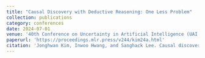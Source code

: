 ```yaml
---
title: "Causal Discovery with Deductive Reasoning: One Less Problem"
collection: publications
category: conferences
date: 2024-07-01
venue: '40th Conference on Uncertainty in Artificial Intelligence (UAI 2024)'
paperurl: 'https://proceedings.mlr.press/v244/kim24a.html'
citation: 'Jonghwan Kim, Inwoo Hwang, and Sanghack Lee. Causal discovery with deductive reasoning: One less problem. In Proceedings of the Fortieth Conference on Uncertainty in Artificial Intelligence, Proceedings of Machine Learning Research, pages 1999–2017. PMLR, 2024</i>.'
---
```

